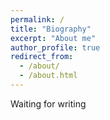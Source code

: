 ```yaml
---
permalink: /
title: "Biography"
excerpt: "About me"
author_profile: true
redirect_from: 
  - /about/
  - /about.html
---
```


Waiting for writing
